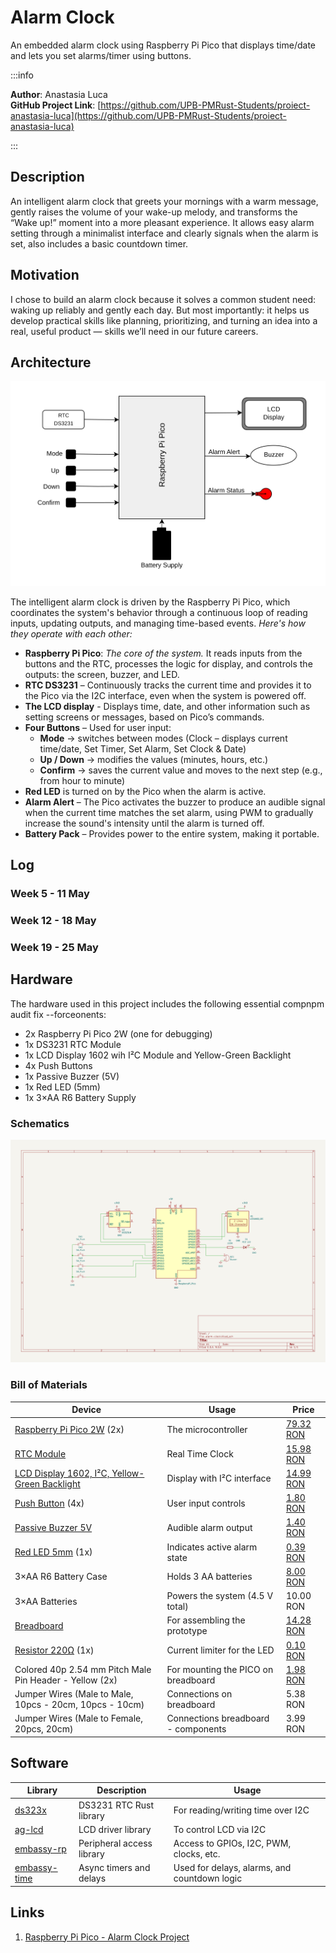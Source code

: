 # Alarm Clock
An embedded alarm clock using Raspberry Pi Pico that displays time/date and lets you set alarms/timer using buttons.

:::info

**Author**: Anastasia Luca \
**GitHub Project Link**: [https://github.com/UPB-PMRust-Students/proiect-anastasia-luca](https://github.com/UPB-PMRust-Students/proiect-anastasia-luca)  

:::

## Description
An intelligent alarm clock that greets your mornings with a warm message, gently raises the volume of your wake-up melody, and transforms the “Wake up!” moment into a more pleasant experience. It allows easy alarm setting through a minimalist interface and clearly signals when the alarm is set, also includes a basic countdown timer.

## Motivation
I chose to build an alarm clock because it solves a common student need: waking up reliably and gently each day. But most importantly: it helps us develop practical skills like planning, prioritizing, and turning an idea into a real, useful product — skills we’ll need in our future careers.

## Architecture
![Alarm Clock Architecture Diagram](./architecture.svg)

The intelligent alarm clock is driven by the Raspberry Pi Pico, which coordinates the system's behavior through a continuous loop of reading inputs, updating outputs, and managing time-based events. _Here's how they operate with each other:_

- __Raspberry Pi Pico__: _The core of the system._ It reads inputs from the buttons and the RTC, processes the logic for display, and controls the outputs: the screen, buzzer, and LED.
- __RTC DS3231__ – Continuously tracks the current time and provides it to the Pico via the I2C interface, even when the system is powered off.
- __The LCD display__ - Displays time, date, and other information such as setting screens or messages, based on Pico’s commands.
- __Four Buttons__ – Used for user input:
    - __Mode__ → switches between modes (Clock – displays current time/date, Set Timer, Set Alarm, Set Clock & Date)
    - __Up / Down__ → modifies the values (minutes, hours, etc.)
    - __Confirm__ → saves the current value and moves to the next step (e.g., from hour to minute)
- __Red LED__ is turned on by the Pico when the alarm is active.
- __Alarm Alert__ –  The Pico activates the buzzer to produce an audible signal when the current time matches the set alarm, using PWM to gradually increase the sound's intensity until the alarm is turned off.
- __Battery Pack__ – Provides power to the entire system, making it portable.

## Log

### Week 5 - 11 May

### Week 12 - 18 May

### Week 19 - 25 May

## Hardware
The hardware used in this project includes the following essential compnpm audit fix --forceonents:
* 2x Raspberry Pi Pico 2W (one for debugging)
* 1x DS3231 RTC Module
* 1x LCD Display 1602 wih I²C Module and Yellow-Green Backlight
* 4x Push Buttons
* 1x Passive Buzzer (5V)
* 1x Red LED (5mm)
* 1x 3×AA R6 Battery Supply

### Schematics
![KiCad Schematics](./alarm-clock.svg)

### Bill of Materials

| Device                                                                                                                               | Usage                               | Price     |
|--------------------------------------------------------------------------------------------------------------------------------------|-------------------------------------|-----------|
| [Raspberry Pi Pico 2W](https://www.raspberrypi.com/documentation/microcontrollers/pico-series.html) (2x)                             |          The microcontroller        | [79.32 RON](https://www.optimusdigital.ro/ro/placi-raspberry-pi/13327-raspberry-pi-pico-2-w.html?srsltid=AfmBOopT8Y9ultcTpCnplLLBvfYiR-1ehIjvuN4Q_uidpizk46YSSxWM) |
| [RTC Module](https://www.analog.com/media/en/technical-documentation/data-sheets/DS3231.pdf)                                         |          Real Time Clock            | [15.98 RON](https://www.optimusdigital.ro/en/others/12402-ds3231-real-time-clock-module.html?srsltid=AfmBOoqrYd9IkMA_gzq1RFnnLJ6zbSUzYXB-1QRXEe3tHhhYkv9898sM) |
| [LCD Display 1602, I²C, Yellow-Green Backlight](https://components101.com/displays/16x2-lcd-pinout-datasheet)                        |        Display with I²C interface   | [14.99 RON](https://www.optimusdigital.ro/ro/optoelectronice-lcd-uri/62-lcd-1602-cu-interfata-i2c-si-backlight-galben-verde.html?search_query=LCD+1602+cu+Interfata+I2C&results=4) |
| [Push Button](https://components101.com/switches/push-button) (4x)                                                                   |            User input controls      | [1.80 RON](https://www.optimusdigital.ro/en/buttons-and-switches/1119-6x6x6-push-button.html) |
| [Passive Buzzer 5V](https://components101.com/misc/buzzer-pinout-working-datasheet)                                                  |          Audible alarm output       | [1.40 RON](https://www.optimusdigital.ro/ro/audio-buzzere/634-buzzer-pasiv-de-5-v.html?gad_source=1&gad_campaignid=19615979487&gbraid=0AAAAADv-p3AcTGZShwGGGHyKb6hmiamUi&gclid=Cj0KCQjwt8zABhDKARIsAHXuD7YPMtgXTFjWKLn3MWBlraNUlYMT4JcFVcbQl9i0ydQGvLpv05ozqvAaAqUQEALw_wcB)|
| [Red LED 5mm](https://components101.com/diodes/5mm-round-led) (1x)                                                                   |    Indicates active alarm state     | [0.39 RON](https://www.optimusdigital.ro/ro/optoelectronice-led-uri/29-led-set-3-culori-x-10-pcs-fiecare.html?search_query=led+rosu&results=166) |
| 3×AA R6 Battery Case                                                                                                                 |        Holds 3 AA batteries         | [8.00 RON](https://www.emag.ro/suport-baterie-3xaa-r6-hold-bat-3r6/pd/DMGBBGMBM/?X-Search-Id=aed5d39dda76ab906e51&X-Product-Id=120857934&X-Search-Page=1&X-Search-Position=0&X-Section=search&X-MB=0&X-Search-Action=view) |
| 3×AA Batteries                                                                                                                       |     Powers the system (4.5 V total) | 10.00 RON |
| [Breadboard](https://components101.com/misc/breadboard-connections-uses-guide)                                                       |     For assembling the prototype    | [14.28 RON](https://www.emag.ro/breadboard-830-puncte-mb102-cl01/pd/DF0C5JBBM/) |
| [Resistor 220Ω](https://components101.com/resistors/resistor) (1x)                                                                   |     Current limiter for the LED     | [0.10 RON](https://www.optimusdigital.ro/en/resistors/1097-025w-220-resistor.html?search_query=+Resistor&results=368&HTTP_REFERER=https%3A%2F%2Fwww.optimusdigital.ro%2Fen%2Fsearch%3Fcontroller%3Dsearch%26orderby%3Dposition%26orderway%3Ddesc%26search_query%3D%2BResistor%26submit_search%3D) |
| Colored 40p 2.54 mm Pitch Male Pin Header - Yellow (2x)                                                                              | For mounting the PICO on breadboard | [1.98 RON](https://www.optimusdigital.ro/en/pin-headers/465-colored-40p-254-mm-pitch-male-pin-header-yellow.html?search_query=0104210000002966&results=1) |
| Jumper Wires (Male to Male, 10pcs - 20cm, 10pcs - 10cm)                                                                              |      Connections on breadboard      | 5.38 RON |
| Jumper Wires (Male to Female, 20pcs, 20cm)                                                                                           | Connections breadboard - components | 3.99 RON |


## Software

| Library                                                                 | Description                            | Usage                                                  |
|-------------------------------------------------------------------------|----------------------------------------|--------------------------------------------------------|
| [ds323x](https://lib.rs/crates/ds323x)                                  | DS3231 RTC Rust library                | For reading/writing time over I2C                      |
| [ag-lcd](https://crates.io/crates/ag-lcd)                               | LCD driver library                     | To control LCD via I2C                                 |
| [embassy-rp](https://docs.embassy.dev/embassy-rp/git/rp2040/index.html) | Peripheral access library	           | Access to GPIOs, I2C, PWM, clocks, etc.                |
| [embassy-time](https://docs.rs/embassy-time/latest/embassy_time/)       | Async timers and delays                | Used for delays, alarms, and countdown logic           |

## Links

1. [Raspberry Pi Pico - Alarm Clock Project](https://www.youtube.com/watch?v=EOMcPAKL6RM)
